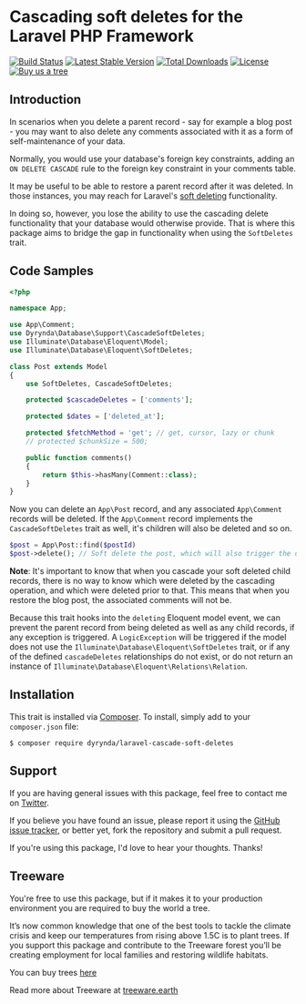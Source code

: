 # Cascading soft deletes for the Laravel PHP Framework

[![Build Status](https://github.com/michaeldyrynda/laravel-cascade-soft-deletes/workflows/run-tests/badge.svg)](https://github.com/michaeldyrynda/laravel-cascade-soft-deletes/actions?query=workflow%3Arun-tests)
[![Latest Stable Version](https://poser.pugx.org/dyrynda/laravel-cascade-soft-deletes/v/stable)](https://packagist.org/packages/dyrynda/laravel-cascade-soft-deletes)
[![Total Downloads](https://poser.pugx.org/dyrynda/laravel-cascade-soft-deletes/downloads)](https://packagist.org/packages/dyrynda/laravel-cascade-soft-deletes)
[![License](https://poser.pugx.org/dyrynda/laravel-cascade-soft-deletes/license)](https://packagist.org/packages/dyrynda/laravel-cascade-soft-deletes)
[![Buy us a tree](https://img.shields.io/badge/Treeware-%F0%9F%8C%B3-lightgreen)](https://plant.treeware.earth/michaeldyrynda/laravel-cascade-soft-deletes)

## Introduction

In scenarios when you delete a parent record - say for example a blog post - you may want to also delete any comments associated with it as a form of self-maintenance of your data.

Normally, you would use your database's foreign key constraints, adding an `ON DELETE CASCADE` rule to the foreign key constraint in your comments table.

It may be useful to be able to restore a parent record after it was deleted. In those instances, you may reach for Laravel's [soft deleting](https://laravel.com/docs/12.x/eloquent#soft-deleting) functionality.

In doing so, however, you lose the ability to use the cascading delete functionality that your database would otherwise provide. That is where this package aims to bridge the gap in functionality when using the `SoftDeletes` trait.

## Code Samples

```php
<?php

namespace App;

use App\Comment;
use Dyrynda\Database\Support\CascadeSoftDeletes;
use Illuminate\Database\Eloquent\Model;
use Illuminate\Database\Eloquent\SoftDeletes;

class Post extends Model
{
    use SoftDeletes, CascadeSoftDeletes;

    protected $cascadeDeletes = ['comments'];

    protected $dates = ['deleted_at'];

    protected $fetchMethod = 'get'; // get, cursor, lazy or chunk
    // protected $chunkSize = 500;

    public function comments()
    {
        return $this->hasMany(Comment::class);
    }
}
```

Now you can delete an `App\Post` record, and any associated `App\Comment` records will be deleted. If the `App\Comment` record implements the `CascadeSoftDeletes` trait as well, it's children will also be deleted and so on.

```php
$post = App\Post::find($postId)
$post->delete(); // Soft delete the post, which will also trigger the delete() method on any comments and their children.
```

**Note**: It's important to know that when you cascade your soft deleted child records, there is no way to know which were deleted by the cascading operation, and which were deleted prior to that. This means that when you restore the blog post, the associated comments will not be.

Because this trait hooks into the `deleting` Eloquent model event, we can prevent the parent record from being deleted as well as any child records, if any exception is triggered. A `LogicException` will be triggered if the model does not use the `Illuminate\Database\Eloquent\SoftDeletes` trait, or if any of the defined `cascadeDeletes` relationships do not exist, or do not return an instance of `Illuminate\Database\Eloquent\Relations\Relation`.

## Installation

This trait is installed via [Composer](http://getcomposer.org/). To install, simply add to your `composer.json` file:

```
$ composer require dyrynda/laravel-cascade-soft-deletes
```

## Support

If you are having general issues with this package, feel free to contact me on [Twitter](https://twitter.com/michaeldyrynda).

If you believe you have found an issue, please report it using the [GitHub issue tracker](https://github.com/michaeldyrynda/laravel-cascade-soft-deletes/issues), or better yet, fork the repository and submit a pull request.

If you're using this package, I'd love to hear your thoughts. Thanks!

## Treeware

You're free to use this package, but if it makes it to your production environment you are required to buy the world a tree.

It’s now common knowledge that one of the best tools to tackle the climate crisis and keep our temperatures from rising above 1.5C is to plant trees. If you support this package and contribute to the Treeware forest you’ll be creating employment for local families and restoring wildlife habitats.

You can buy trees [here](https://plant.treeware.earth/michaeldyrynda/laravel-cascade-soft-deletes)

Read more about Treeware at [treeware.earth](https://treeware.earth)
